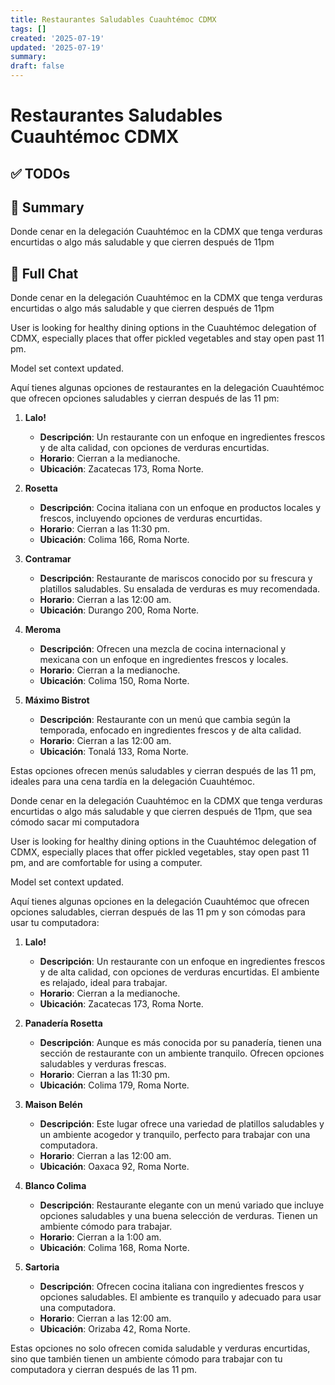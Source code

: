 ```yaml
---
title: Restaurantes Saludables Cuauhtémoc CDMX
tags: []
created: '2025-07-19'
updated: '2025-07-19'
summary:
draft: false
---
```


# Restaurantes Saludables Cuauhtémoc CDMX

## ✅ TODOs


## 📌 Summary
Donde cenar en la delegación Cuauhtémoc en la CDMX que tenga verduras encurtidas o algo más saludable y que cierren después de 11pm

## 🧠 Full Chat


Donde cenar en la delegación Cuauhtémoc en la CDMX que tenga verduras encurtidas o algo más saludable y que cierren después de 11pm



User is looking for healthy dining options in the Cuauhtémoc delegation of CDMX, especially places that offer pickled vegetables and stay open past 11 pm.

Model set context updated.

Aquí tienes algunas opciones de restaurantes en la delegación Cuauhtémoc que ofrecen opciones saludables y cierran después de las 11 pm:

1. **Lalo!**
   - **Descripción**: Un restaurante con un enfoque en ingredientes frescos y de alta calidad, con opciones de verduras encurtidas.
   - **Horario**: Cierran a la medianoche.
   - **Ubicación**: Zacatecas 173, Roma Norte.

2. **Rosetta**
   - **Descripción**: Cocina italiana con un enfoque en productos locales y frescos, incluyendo opciones de verduras encurtidas.
   - **Horario**: Cierran a las 11:30 pm.
   - **Ubicación**: Colima 166, Roma Norte.

3. **Contramar**
   - **Descripción**: Restaurante de mariscos conocido por su frescura y platillos saludables. Su ensalada de verduras es muy recomendada.
   - **Horario**: Cierran a las 12:00 am.
   - **Ubicación**: Durango 200, Roma Norte.

4. **Meroma**
   - **Descripción**: Ofrecen una mezcla de cocina internacional y mexicana con un enfoque en ingredientes frescos y locales. 
   - **Horario**: Cierran a la medianoche.
   - **Ubicación**: Colima 150, Roma Norte.

5. **Máximo Bistrot**
   - **Descripción**: Restaurante con un menú que cambia según la temporada, enfocado en ingredientes frescos y de alta calidad.
   - **Horario**: Cierran a las 12:00 am.
   - **Ubicación**: Tonalá 133, Roma Norte.

Estas opciones ofrecen menús saludables y cierran después de las 11 pm, ideales para una cena tardía en la delegación Cuauhtémoc.

Donde cenar en la delegación Cuauhtémoc en la CDMX que tenga verduras encurtidas o algo más saludable y que cierren después de 11pm, que sea cómodo sacar mi computadora



User is looking for healthy dining options in the Cuauhtémoc delegation of CDMX, especially places that offer pickled vegetables, stay open past 11 pm, and are comfortable for using a computer.

Model set context updated.

Aquí tienes algunas opciones en la delegación Cuauhtémoc que ofrecen opciones saludables, cierran después de las 11 pm y son cómodas para usar tu computadora:

1. **Lalo!**
   - **Descripción**: Un restaurante con un enfoque en ingredientes frescos y de alta calidad, con opciones de verduras encurtidas. El ambiente es relajado, ideal para trabajar.
   - **Horario**: Cierran a la medianoche.
   - **Ubicación**: Zacatecas 173, Roma Norte.

2. **Panadería Rosetta**
   - **Descripción**: Aunque es más conocida por su panadería, tienen una sección de restaurante con un ambiente tranquilo. Ofrecen opciones saludables y verduras frescas.
   - **Horario**: Cierran a las 11:30 pm.
   - **Ubicación**: Colima 179, Roma Norte.

3. **Maison Belén**
   - **Descripción**: Este lugar ofrece una variedad de platillos saludables y un ambiente acogedor y tranquilo, perfecto para trabajar con una computadora.
   - **Horario**: Cierran a las 12:00 am.
   - **Ubicación**: Oaxaca 92, Roma Norte.

4. **Blanco Colima**
   - **Descripción**: Restaurante elegante con un menú variado que incluye opciones saludables y una buena selección de verduras. Tienen un ambiente cómodo para trabajar.
   - **Horario**: Cierran a la 1:00 am.
   - **Ubicación**: Colima 168, Roma Norte.

5. **Sartoria**
   - **Descripción**: Ofrecen cocina italiana con ingredientes frescos y opciones saludables. El ambiente es tranquilo y adecuado para usar una computadora.
   - **Horario**: Cierran a las 12:00 am.
   - **Ubicación**: Orizaba 42, Roma Norte.

Estas opciones no solo ofrecen comida saludable y verduras encurtidas, sino que también tienen un ambiente cómodo para trabajar con tu computadora y cierran después de las 11 pm.